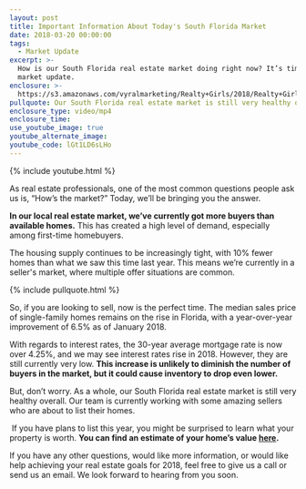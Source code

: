 ```yaml
---
layout: post
title: Important Information About Today's South Florida Market
date: 2018-03-20 00:00:00
tags:
  - Market Update
excerpt: >-
  How is our South Florida real estate market doing right now? It’s time for a
  market update.
enclosure: >-
  https://s3.amazonaws.com/vyralmarketing/Realty+Girls/2018/Realty+Girls-+EDIT+Market+Update.mp4
pullquote: Our South Florida real estate market is still very healthy overall.
enclosure_type: video/mp4
enclosure_time:
use_youtube_image: true
youtube_alternate_image:
youtube_code: lGt1LD6sLHo
---
```


{% include youtube.html %}

As real estate professionals, one of the most common questions people ask us is, “How’s the market?” Today, we’ll be bringing you the answer.

**In our local real estate market, we’ve currently got more buyers than available homes.** This has created a high level of demand, especially among first-time homebuyers.

The housing supply continues to be increasingly tight, with 10% fewer homes than what we saw this time last year. This means we’re currently in a seller's market, where multiple offer situations are common.

{% include pullquote.html %}

So, if you are looking to sell, now is the perfect time. The median sales price of single-family homes remains on the rise in Florida, with a year-over-year improvement of 6.5% as of January 2018.

With regards to interest rates, the 30-year average mortgage rate is now over 4.25%, and we may see interest rates rise in 2018. However, they are still currently very low. **This increase is unlikely to diminish the number of buyers in the market, but it could cause inventory to drop even lower.**

But, don’t worry. As a whole, our South Florida real estate market is still very healthy overall. Our team is currently working with some amazing sellers who are about to list their homes.

 If you have plans to list this year, you might be surprised to learn what your property is worth. **You can find an estimate of your home’s value [here](http://realtygirlsreveal.com/homevalue/).**

If you have any other questions, would like more information, or would like help achieving your real estate goals for 2018, feel free to give us a call or send us an email. We look forward to hearing from you soon.